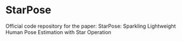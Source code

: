 # StarPose
Official code repository for the paper: StarPose: Sparkling Lightweight Human Pose Estimation with Star Operation
